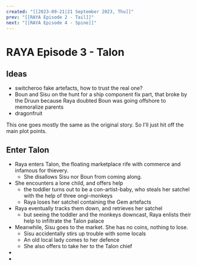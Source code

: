 ```yaml
---
created: "[[2023-09-21|21 September 2023, Thu]]"
prev: "[[RAYA Episode 2 - Tail]]"
next: "[[RAYA Episode 4 - Spine]]"
---
```

# RAYA Episode 3 - Talon

## Ideas

- switcheroo fake artefacts, how to trust the real one?
- Boun and Sisu on the hunt for a ship component fix part, that broke by the Druun because Raya doubted Boun was going offshore to memoralize parents
- dragonfruit

This one goes mostly the same as the original story. So I'll just hit off the main plot points.


## Enter Talon

- Raya enters Talon, the floating marketplace rife with commerce and infamous for thievery. 
	- She disallows Sisu nor Boun from coming along.
- She encounters a lone child, and offers help
	- the toddler turns out to be a con-artist-baby, who steals her satchel with the help of three ongi-monkeys
	- Raya loses her satchel containing the Gem artefacts
- Raya eventually tracks them down, and retrieves her satchel
	- but seeing the toddler and the monkeys downcast, Raya enlists their help to infiltrate the Talon palace
- Meanwhile, Sisu goes to the market. She has no coins, nothing to lose.
	- Sisu accidentally stirs up trouble with some locals
	- An old local lady comes to her defence
	- She also offers to take her to the Talon chief
- 
- 